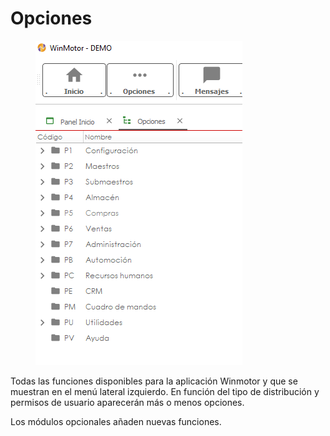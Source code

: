 # Opciones

<figure><img src="../../../.gitbook/assets/imagen.png" alt=""><figcaption></figcaption></figure>

Todas las funciones disponibles para la aplicación Winmotor y que se muestran en el menú lateral izquierdo. En función del tipo de distribución y permisos de usuario aparecerán más o menos opciones.

Los módulos opcionales añaden nuevas funciones.

